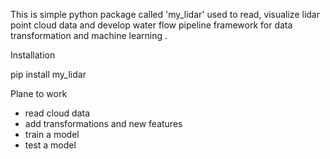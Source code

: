 This is simple python package called 'my_lidar' used to read, visualize lidar point cloud data and develop water flow pipeline framework for data transformation and machine learning
.

Installation 

  pip install my_lidar


Plane to work

 - read cloud data 
 - add transformations and new features
 - train a model
 - test a model

	
	

